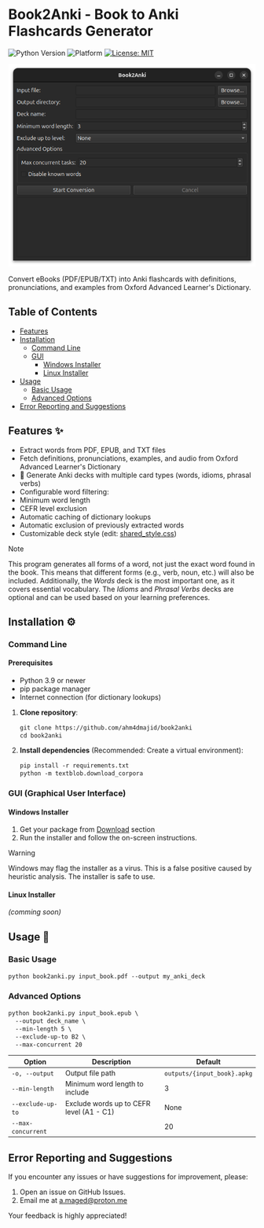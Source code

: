 # Book2Anki - Book to Anki Flashcards Generator

![Python Version](https://img.shields.io/badge/python-3.9%2B-blue)
![Platform](https://img.shields.io/badge/platform-Windows%20%7C%20Linux%20%7C%20macOS-lightgrey)
[![License: MIT](https://img.shields.io/badge/License-MIT-yellow.svg)](https://opensource.org/licenses/MIT)

![Screenshot](/assets/screenshot.png)

Convert eBooks (PDF/EPUB/TXT) into Anki flashcards with definitions, pronunciations, and examples from Oxford Advanced Learner's Dictionary.


## Table of Contents
- [Features](#features-)
- [Installation](#installation)
  - [Command Line](#command-line)
  - [GUI](#gui-graphical-user-interface)
    - [Windows Installer](#windows-installer)
    - [Linux Installer](#linux-installer) 
- [Usage](#usage-)
  - [Basic Usage](#basic-usage)
  - [Advanced Options](#advanced-options)
- [Error Reporting and Suggestions](#error-reporting-and-suggestions-)


## Features ✨
-  Extract words from PDF, EPUB, and TXT files
-  Fetch definitions, pronunciations, examples, and audio from Oxford Advanced Learner's Dictionary
- 🎴 Generate Anki decks with multiple card types (words, idioms, phrasal verbs)
-  Configurable word filtering:
  - Minimum word length
  - CEFR level exclusion
-  Automatic caching of dictionary lookups
-  Automatic exclusion of previously extracted words
-  Customizable deck style (edit: [shared_style.css](/config/templates/shared_style.css))

> [!NOTE]
> This program generates all forms of a word, not just the exact word found in the book. This means that different forms (e.g., verb, noun, etc.) will also be included.
> Additionally, the *Words* deck is the most important one, as it covers essential vocabulary. The *Idioms* and *Phrasal Verbs* decks are optional and can be used based on your learning preferences.



## Installation ⚙️

### Command Line
#### Prerequisites
- Python 3.9 or newer
- pip package manager
- Internet connection (for dictionary lookups)

1. **Clone repository**:
   ```
   git clone https://github.com/ahm4dmajid/book2anki
   cd book2anki
   ```
   
2. **Install dependencies** (Recommended: Create a virtual environment):
    ```
    pip install -r requirements.txt
    python -m textblob.download_corpora
    ```
### GUI (Graphical User Interface)

#### Windows Installer
1. Get your package from [Download](https://github.com/ahm4dmajid/book2anki/releases/) section
2. Run the installer and follow the on-screen instructions.

> [!WARNING]
> Windows may flag the installer as a virus. This is a false positive caused by heuristic analysis. The installer is safe to use.

#### Linux Installer
*(comming soon)*


## Usage 🚀
### Basic Usage
```
python book2anki.py input_book.pdf --output my_anki_deck
```

### Advanced Options
```
python book2anki.py input_book.epub \
  --output deck_name \
  --min-length 5 \
  --exclude-up-to B2 \
  --max-concurrent 20
```


| Option |	Description | Default |
| ------ | ------------ | ------- |
| `-o, --output` |	Output file path |	`outputs/{input_book}.apkg` |
| `--min-length` |	Minimum word length to include |	3 |
| `--exclude-up-to` |	Exclude words up to CEFR level (A1 - C1)	| None |
| `--max-concurrent` | | 20 |

## Error Reporting and Suggestions
If you encounter any issues or have suggestions for improvement, please:

1. Open an issue on GitHub Issues.
2. Email me at a.maged@proton.me

Your feedback is highly appreciated! 


